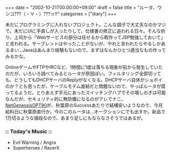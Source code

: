 +++
date = "2002-10-21T00:00:00+09:00"
draft = false
title = "ルータ、ウンコ???（・∀・）???ッ!!"
categories = ["diary"]
+++

未だにプログラミングに入れないプロジェクト。こんな調子で大丈夫なのかマジで。未だにUIに手直しが入ったりして、仕様書の修正に追われる日々。そんな折り、上司から「Webサービスの部分は任せるから暇作ってJSP勉強しておいて」と言われる。サーブレットはやったことがないが、やれと言われたらやるしかあるまい...Javaはあんまり経験もないので、まずはなんかひとつ適当なもの作ってみるかな。

OnlineゲームやFTPやIRCなど、1時間に1度は落ちる現象が前から発生していたのだが、いろいろ調べてみるとルータが原因ぽい。フィルタリング全部切っても、どうしてもDHCPサーバのReplyがなくなる。DHCPサーバ自体がショボイのか？とも思ったが、ケーブルモデム直結だと問題ないので、やっぱルータが腐ってるようだ。とりあえず手元にあったスイッチングハブでその場しのぎは可能なんだが、セキュリティ的に無防備になるのがアレでナニ。<a href="http://www.mrl.co.jp/catalog/nw/mr-nwgopt90.htm">NetGenessisOPT90</a>が、秋葉原のSuccessあたりで結構安いようなので、今月給料日に秋葉原直行か。今のこのルータは...オークションにでも出すか。新品で1万切るような値段なので、あまり足しにもならなさそうではあるが。

<h3>:: Today's Music ::</h3>
<ul>
<li>Evil Warning / Angra</li>
<li>Superheroes / RacerX</li>
</ul>

